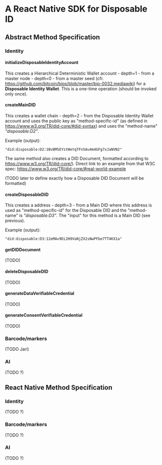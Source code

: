 # A React Native SDK for Disposable ID

## Abstract Method Specification

### Identity

#### initializeDisposableIdentityAccount

This creates a Hierarchical Deterministic Wallet account - depth=1 - from a master node - depth=0 - from a master seed (cfr. https://github.com/bitcoin/bips/blob/master/bip-0032.mediawiki) for a **Disposable Identity Wallet**.
This is a one-time operation (should be invoked only once).

#### createMainDID

This creates a wallet chain - depth=2 - from the Disposable Identity Wallet account and uses the public key as "method-specific-id" (as defined in https://www.w3.org/TR/did-core/#did-syntax) and uses the "method-name" *"disposable:D2"*.

Example (output):
```
"did:disposable:D2:1BvBMSEYstWetqTFn5Au4m4GFg7xJaNVN2"
```

The same method also creates a DID Document, formatted according to https://www.w3.org/TR/did-core/).
Direct link to an example from that W3C spec: https://www.w3.org/TR/did-core/#real-world-example

(TODO later to define exactly how a Disposable DID Document will be formatted)

#### createDisposableDID

This creates a address - depth=3 - from a Main DID where this address is used as "method-specific-id" for the Disposable DID and the "method-name" is *"disposable:D3"*.
The "input" for this method is a Main DID (see previous).

Example (output):
```
"did:disposable:D3:12eMAv9Di2H9VaNjZX2sNwPFbe7TT4KX1a"
```

#### getDIDDocument
(TODO)
#### deleteDisposableDID
(TODO)
#### generateDataVerifiableCredential
(TODO)
#### generateConsentVerifiableCredential
(TODO)

### Barcode/markers
(TODO Jari)

### AI
(TODO ?)

## React Native Method Specification

### Identity
(TODO ?)

### Barcode/markers
(TODO ?)

### AI
(TODO ?)
